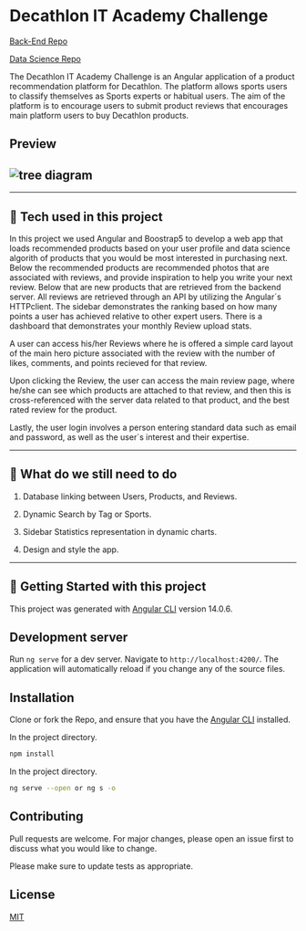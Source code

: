 # Decathlon IT Academy Challenge

[Back-End Repo](https://github.com/fbages/hackatonDecathlonBackendTeam1)

[Data Science Repo](https://github.com/hinojosaad/decathlon-it-academy-data-science)


The  Decathlon IT Academy Challenge is an Angular application of a product recommendation platform for Decathlon. The platform allows sports users to classify themselves as Sports experts or habitual users. The aim of the platform is to encourage users to submit product reviews that encourages main platform users to buy Decathlon products.


## **Preview**

## ![tree diagram](src/assets/preview.gif)

---

## :wrench: **Tech used in this project**

In this project we used Angular and Boostrap5 to develop a web app that loads recommended products based on your user profile and data science algorith of products that you would be most interested in purchasing next. Below the recommended products are recommended photos that are associated with reviews, and provide inspiration to help you write your next review. Below that are new products that are retrieved from the backend server. All reviews are retrieved through an API by utilizing the Angular´s HTTPclient. The sidebar demonstrates the ranking based on how many points a user has achieved relative to other expert users. There is a dashboard that demonstrates your monthly Review upload stats.

A user can access his/her Reviews where he is offered a simple card layout of the main hero picture associated with the review with the number of likes, comments, and points recieved for that review. 

Upon clicking the Review, the user can access the main review page, where he/she can see which products are attached to that review, and then this is cross-referenced with the server data related to that product, and the best rated review for the product.

Lastly, the user login involves a person entering standard data such as email and password, as well as the user´s interest and their expertise.

---


## :memo: **What do we still need to do**

1. Database linking between Users, Products, and Reviews.

2. Dynamic Search by Tag or Sports. 

3. Sidebar Statistics representation in dynamic charts.

4. Design and style the app.


---

## :seedling: **Getting Started with this project**

This project was generated with [Angular CLI](https://github.com/angular/angular-cli) version 14.0.6.

## Development server

Run `ng serve` for a dev server. Navigate to `http://localhost:4200/`. The application will automatically reload if you change any of the source files.

## Installation

Clone or fork the Repo, and ensure that you have the [Angular CLI](https://github.com/angular/angular-cli) installed.

In the project directory.

```bash
npm install
```

In the project directory.

```bash
ng serve --open or ng s -o
```

## Contributing

Pull requests are welcome. For major changes, please open an issue first to discuss what you would like to change.

Please make sure to update tests as appropriate.

## License

[MIT](https://choosealicense.com/licenses/mit/)